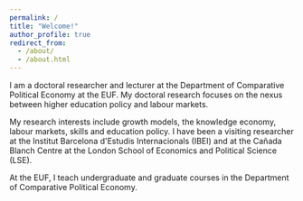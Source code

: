 ```yaml
---
permalink: /
title: "Welcome!"
author_profile: true
redirect_from: 
  - /about/
  - /about.html
---
```


I am a doctoral researcher and lecturer at the Department of Comparative Political Economy at the EUF. My doctoral research focuses on the nexus between higher education policy and labour markets.

My research interests include growth models, the knowledge economy, labour markets, skills and education policy. I have been a visiting researcher at the Institut Barcelona d'Estudis Internacionals (IBEI) and at the Cañada Blanch Centre at the London School of Economics and Political Science (LSE).

At the EUF, I teach undergraduate and graduate courses in the Department of Comparative Political Economy.
